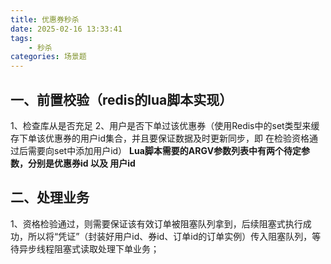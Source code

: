 ```yaml
---
title: 优惠券秒杀
date: 2025-02-16 13:33:41
tags:
	- 秒杀
categories: 场景题
---
```


## 一、前置校验（redis的lua脚本实现）
1、检查库从是否充足
2、用户是否下单过该优惠券（使用Redis中的set类型来缓存下单该优惠券的用户id集合，并且要保证数据及时更新同步，即 在检验资格通过后需要向set中添加用户id）
**Lua脚本需要的ARGV参数列表中有两个待定参数，分别是优惠券id 以及 用户id**
## 二、处理业务
1、资格检验通过，则需要保证该有效订单被阻塞队列拿到，后续阻塞式执行成功，所以将“凭证”（封装好用户id、券id、订单id的订单实例）传入阻塞队列，等待异步线程阻塞式读取处理下单业务；


